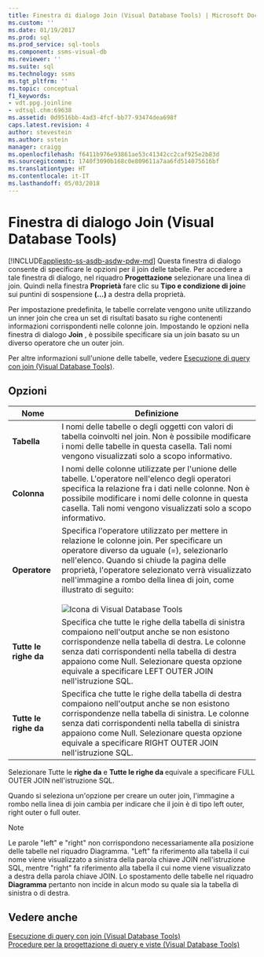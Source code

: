 ```yaml
---
title: Finestra di dialogo Join (Visual Database Tools) | Microsoft Docs
ms.custom: ''
ms.date: 01/19/2017
ms.prod: sql
ms.prod_service: sql-tools
ms.component: ssms-visual-db
ms.reviewer: ''
ms.suite: sql
ms.technology: ssms
ms.tgt_pltfrm: ''
ms.topic: conceptual
f1_keywords:
- vdt.ppg.joinline
- vdtsql.chm:69638
ms.assetid: 0d9516bb-4ad3-4fcf-bb77-93474dea698f
caps.latest.revision: 4
author: stevestein
ms.author: sstein
manager: craigg
ms.openlocfilehash: f6411b976e93861ae53c41342cc2caf925e2b83d
ms.sourcegitcommit: 1740f3090b168c0e809611a7aa6fd514075616bf
ms.translationtype: HT
ms.contentlocale: it-IT
ms.lasthandoff: 05/03/2018
---
```

# <a name="join-dialog-box-visual-database-tools"></a>Finestra di dialogo Join (Visual Database Tools)
[!INCLUDE[appliesto-ss-asdb-asdw-pdw-md](../../includes/appliesto-ss-asdb-asdw-pdw-md.md)]
Questa finestra di dialogo consente di specificare le opzioni per il join delle tabelle. Per accedere a tale finestra di dialogo, nel riquadro **Progettazione** selezionare una linea di join. Quindi nella finestra **Proprietà** fare clic su **Tipo e condizione di join**e sui puntini di sospensione **(…)** a destra della proprietà.  
  
Per impostazione predefinita, le tabelle correlate vengono unite utilizzando un inner join che crea un set di risultati basato su righe contenenti informazioni corrispondenti nelle colonne join. Impostando le opzioni nella finestra di dialogo **Join** , è possibile specificare sia un join basato su un diverso operatore che un outer join.  
  
Per altre informazioni sull'unione delle tabelle, vedere [Esecuzione di query con join &#40;Visual Database Tools&#41;](../../ssms/visual-db-tools/query-with-joins-visual-database-tools.md).  
  
## <a name="options"></a>Opzioni  
  
|**Nome**|**Definizione**|  
|------------|------------------|  
|**Tabella**|I nomi delle tabelle o degli oggetti con valori di tabella coinvolti nel join. Non è possibile modificare i nomi delle tabelle in questa casella. Tali nomi vengono visualizzati solo a scopo informativo.|  
|**Colonna**|I nomi delle colonne utilizzate per l'unione delle tabelle. L'operatore nell'elenco degli operatori specifica la relazione fra i dati nelle colonne. Non è possibile modificare i nomi delle colonne in questa casella. Tali nomi vengono visualizzati solo a scopo informativo.|  
|**Operatore**|Specifica l'operatore utilizzato per mettere in relazione le colonne join. Per specificare un operatore diverso da uguale (=), selezionarlo nell'elenco. Quando si chiude la pagina delle proprietà, l'operatore selezionato verrà visualizzato nell'immagine a rombo della linea di join, come illustrato di seguito:<br /><br />![Icona di Visual Database Tools](../../ssms/visual-db-tools/media/dv3wbii.gif "Icona di Visual Database Tools")|  
|**Tutte le righe da <table1>**|Specifica che tutte le righe della tabella di sinistra compaiono nell'output anche se non esistono corrispondenze nella tabella di destra. Le colonne senza dati corrispondenti nella tabella di destra appaiono come Null. Selezionare questa opzione equivale a specificare LEFT OUTER JOIN nell'istruzione SQL.|  
|**Tutte le righe da <table2>**|Specifica che tutte le righe della tabella di destra compaiono nell'output anche se non esistono corrispondenze nella tabella di sinistra. Le colonne senza dati corrispondenti nella tabella di sinistra appaiono come Null. Selezionare questa opzione equivale a specificare RIGHT OUTER JOIN nell'istruzione SQL.|  
  
Selezionare Tutte le **righe da<table1>** e **Tutte le righe da <table2>** equivale a specificare FULL OUTER JOIN nell'istruzione SQL.  
  
Quando si seleziona un'opzione per creare un outer join, l'immagine a rombo nella linea di join cambia per indicare che il join è di tipo left outer, right outer o full outer.  
  
> [!NOTE]  
> Le parole "left" e "right" non corrispondono necessariamente alla posizione delle tabelle nel riquadro Diagramma. "Left" fa riferimento alla tabella il cui nome viene visualizzato a sinistra della parola chiave JOIN nell'istruzione SQL, mentre "right" fa riferimento alla tabella il cui nome viene visualizzato a destra della parola chiave JOIN. Lo spostamento delle tabelle nel riquadro **Diagramma** pertanto non incide in alcun modo su quale sia la tabella di sinistra o di destra.  
  
## <a name="see-also"></a>Vedere anche  
[Esecuzione di query con join &#40;Visual Database Tools&#41;](../../ssms/visual-db-tools/query-with-joins-visual-database-tools.md)  
[Procedure per la progettazione di query e viste &#40;Visual Database Tools&#41;](../../ssms/visual-db-tools/design-queries-and-views-how-to-topics-visual-database-tools.md)  
  
